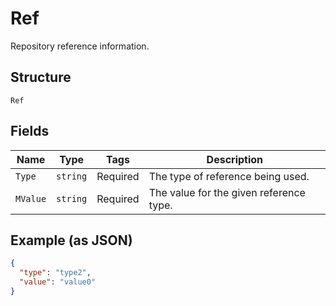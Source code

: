 
# Ref

Repository reference information.

## Structure

`Ref`

## Fields

| Name | Type | Tags | Description |
|  --- | --- | --- | --- |
| `Type` | `string` | Required | The type of reference being used. |
| `MValue` | `string` | Required | The value for the given reference type. |

## Example (as JSON)

```json
{
  "type": "type2",
  "value": "value0"
}
```

